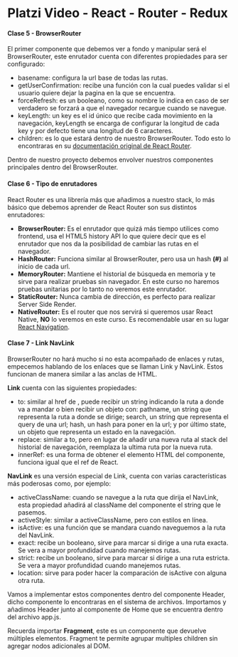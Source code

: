 # Platzi Video - React - Router - Redux

#### Clase 5 - BrowserRouter

El primer componente que debemos ver a fondo y manipular será el BrowserRouter, este enrutador cuenta con diferentes propiedades para ser configurado:

- basename: configura la url base de todas las rutas.
- getUserConfirmation: recibe una función con la cual puedes validar si el usuario quiere dejar la pagina en la que se encuentra.
- forceRefresh: es un booleano, como su nombre lo indica en caso de ser verdadero se forzará a que el navegador recargue cuando se navegue.
- keyLength: un key es el id único que recibe cada movimiento en la navegación, keyLength se encarga de configurar la longitud de cada key y por defecto tiene una longitud de 6 caracteres.
- children: es lo que estará dentro de nuestro BrowserRouter.
Todo esto lo encontraras en su [documentación original de React Router](https://reactrouter.com/web/api/BrowserRouter).

Dentro de nuestro proyecto debemos envolver nuestros componentes principales dentro del BrowserRouter.

#### Clase 6 - Tipo de enrutadores

React Router es una librería más que añadimos a nuestro stack, lo más básico que debemos aprender de React Router son sus distintos enrutadores:

- **BrowserRouter:** Es el enrutador que quizá más tiempo utilices como frontend, usa el HTML5 history API lo que quiere decir que es el enrutador que nos da la posibilidad de cambiar las rutas en el navegador.
- **HashRouter:** Funciona similar al BrowserRouter, pero usa un hash **(#)** al inicio de cada url.
- **MemoryRouter:** Mantiene el historial de búsqueda en memoria y te sirve para realizar pruebas sin navegador. En este curso no haremos pruebas unitarias por lo tanto no veremos este enrutador.
- **StaticRouter:** Nunca cambia de dirección, es perfecto para realizar Server Side Render.
- **NativeRouter:** Es el router que nos servirá si queremos usar React Native, **NO** lo veremos en este curso. Es recomendable usar en su lugar [React Navigation](https://platzi.com/clases/react-navigation/).

#### Clase 7 - Link NavLink

BrowserRouter no hará mucho si no esta acompañado de enlaces y rutas, empecemos hablando de los enlaces que se llaman Link y NavLink. Estos funcionan de manera similar a las anclas <a> </a> de HTML.

**Link** cuenta con las siguientes propiedades:

- to: similar al href de <a>, puede recibir un string indicando la ruta a donde va a mandar o bien recibir un objeto con: pathname, un string que representa la ruta a donde se dirige; search, un string que representa el query de una url; hash, un hash para poner en la url; y por último state, un objeto que representa un estado en la navegación.
- replace: similar a to, pero en lugar de añadir una nueva ruta al stack del historial de navegación, reemplaza la ultima ruta por la nueva ruta.
- innerRef: es una forma de obtener el elemento HTML del componente, funciona igual que el ref de React.

**NavLink** es una versión especial de Link, cuenta con varias características más poderosas como, por ejemplo:

- activeClassName: cuando se navegue a la ruta que dirija el NavLink, esta propiedad añadirá al className del componente el string que le pasemos.
- activeStyle: similar a activeClassName, pero con estilos en línea.
- isActive: es una función que se mandara cuando naveguemos a la ruta del NavLink.
- exact: recibe un booleano, sirve para marcar si dirige a una ruta exacta. Se vera a mayor profundidad cuando manejemos rutas.
- strict: recibe un booleano, sirve para marcar si dirige a una ruta estricta. Se vera a mayor profundidad cuando manejemos rutas.
- location: sirve para poder hacer la comparación de isActive con alguna otra ruta.

Vamos a implementar estos componentes dentro del componente Header, dicho componente lo encontraras en el sistema de archivos. Importamos y añadimos Header junto al componente de Home que se encuentra dentro del archivo app.js.

Recuerda importar **Fragment**, este es un componente que devuelve múltiples elementos. Fragment te permite agrupar multiples children sin agregar nodos adicionales al DOM.